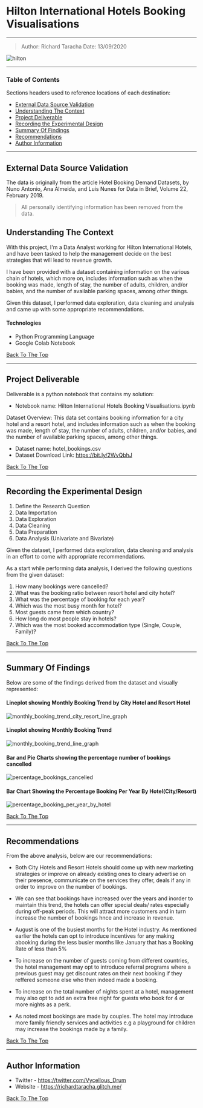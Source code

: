 # Hilton International Hotels Booking Visualisations

---

> Author: Richard Taracha
> Date: 13/09/2020

![hilton](https://user-images.githubusercontent.com/67068918/93068181-cfc2fd80-f684-11ea-9e2b-2772241594ca.jpg)

---

### Table of Contents
Sections headers used to reference locations of each destination:

- [External Data Source Validation](#external-data-source-validation)
- [Understanding The Context](#understanding-the-context)
- [Project Deliverable](#project-deliverable)
- [Recording the Experimental Design](#recording-the-experimental-design)
- [Summary Of Findings](#summary-of-findings)
- [Recommendations](#recommendations)
- [Author Information](#author-information)

---

## External Data Source Validation

The data is originally from the article Hotel Booking Demand Datasets, by Nuno Antonio, Ana Almeida, and Luis Nunes for Data in Brief, Volume 22, February 2019.

> All personally identifying information has been removed from the data.

## Understanding The Context

With this project, I'm a Data Analyst working for Hilton International Hotels, and have been tasked to help the management decide on the best strategies that will lead to revenue growth.

I have been provided with a dataset containing information on the various chain of hotels, which more on, includes information such as when the booking was made, length of stay, the number of adults, children, and/or babies, and the number of available parking spaces, among other things.

Given this dataset, I performed data exploration, data cleaning and analysis and came up with some appropriate recommendations. 

#### Technologies

- Python Programming Language
- Google Colab Notebook

[Back To The Top](#Hilton-International-Hotels-Booking-Visualisations)

---

## Project Deliverable
Deliverable is a python notebook that contains my solution:

* Notebook name: Hilton International Hotels Booking Visualisations.ipynb

Dataset Overview:
This data set contains booking information for a city hotel and a resort hotel, and includes information such as when the booking was made, length of stay, the number of adults, children, and/or babies, and the number of available parking spaces, among other things.

* Dataset name: hotel_bookings.csv
* Dataset Download Link: https://bit.ly/2WvQbhJ

[Back To The Top](#Hilton-International-Hotels-Booking-Visualisations)

---

## Recording the Experimental Design
1. Define the Research Question
2. Data Importation
3. Data Exploration
4. Data Cleaning
5. Data Preparation
6. Data Analysis (Univariate and Bivariate)

Given the dataset, I performed data exploration, data cleaning and analysis in an effort to come with appropriate recommendations. 

As a start while performing data analysis, I derived the following questions from the given dataset: 
1. How many bookings were cancelled?
2. What was the booking ratio between resort hotel and city hotel?
3. What was the percentage of booking for each year?
4. Which was the most busy month for hotel?
5. Most guests came from which country?
6. How long do most people stay in hotels?
7. Which was the most booked accommodation type (Single, Couple, Family)?

[Back To The Top](#Hilton-International-Hotels-Booking-Visualisations)

---

## Summary Of Findings

Below are some of the findings derived from the dataset and visually represented:

#### Lineplot showing Monthly Booking Trend by City Hotel and Resort Hotel
![monthly_booking_trend_city_resort_line_graph](https://user-images.githubusercontent.com/67068918/93030105-36b2c900-f629-11ea-94a5-35ad4d4d6136.png)

#### Lineplot showing Monthly Booking Trend
![monthly_booking_trend_line_graph](https://user-images.githubusercontent.com/67068918/93030138-77124700-f629-11ea-9d38-09ab47470f9c.png)

#### Bar and Pie Charts showing the percentage number of bookings cancelled 
![percentage_bookings_cancelled](https://user-images.githubusercontent.com/67068918/93030157-9a3cf680-f629-11ea-97ce-2d7dba443d81.png)

#### Bar Chart Showing the Percentage Booking Per Year By Hotel(City/Resort)
![percentage_booking_per_year_by_hotel](https://user-images.githubusercontent.com/67068918/93030324-cdcc5080-f62a-11ea-95c5-ef852e6f1d55.png)

[Back To The Top](#Hilton-International-Hotels-Booking-Visualisations)

---

## Recommendations

From the above analysis, below are our recommendations:

* Both City Hotels and Resort Hotels should come up with new marketing strategies or improve on already existing ones to cleary advertise on their presence, communicate on the services they offer, deals if any in order to improve on the number of bookings.

* We can see that bookings have increased over the years and inorder to maintain this trend, the hotels can offer special deals/ rates especially during off-peak periods. This will attract more customers and in turn increase the number of bookings hnce and increase in revenue.

* August is one of the busiest months for the Hotel industry. As mentioned earlier the hotels can opt to introduce incentives for any making abooking during the less busier months like January that has a Booking Rate of less than 5%

* To increase on the number of guests coming from different countries, the hotel management may opt to introduce referral programs where a previous guest may get discount rates on their next booking if they reffered someone else who then indeed made a booking.

* To increase on the total number of nights spent at a hotel, management may also opt to add an extra free night for guests who book for 4 or more nights as a perk.

* As noted most bookings are made by couples. The hotel may introduce more family friendly services and activities e.g a playground for children may increase the bookings made by a family.

[Back To The Top](#Hilton-International-Hotels-Booking-Visualisations)

---

## Author Information

- Twitter - https://twitter.com/Vycellous_Drum
- Website - https://richardtaracha.glitch.me/

[Back To The Top](#Hilton-International-Hotels-Booking-Visualisations)

